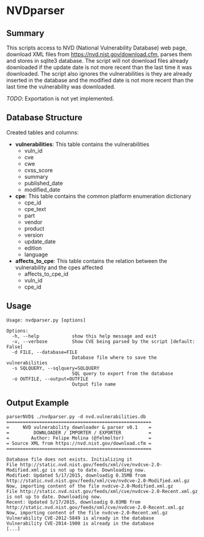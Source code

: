 # NVDparser

Summary
-------
This scripts access to NVD (National Vulnerability Database) web page, download XML files from https://nvd.nist.gov/download.cfm, parses them and stores in sqlite3 database.
The script will not download files already downloaded if the update date is not more recent than the last time it was downloaded.
The script also ignores the vulnerabilities is they are already inserted in the database and the modified date is not more recent than the last time the vulnerability was downloaded.

*TODO*: Exportation is not yet implemented.

Database Structure
------------------

Created tables and columns: 


* **vulnerabilities**: This table contains the vulnerabilities
  * vuln_id
  * cve
  * cwe
  * cvss_score
  * summary
  * published_date
  * modified_date
* **cpe**: This table contains the common platform enumeration dictionary
  * cpe_id
  * cpe_text
  * part
  * vendor
  * product
  * version
  * update_date
  * edition
  * language
* **affects_to_cpe**: This table contains the relation between the vulnerability and the cpes affected
  * affects_to_cpe_id
  * vuln_id
  * cpe_id

Usage
-----

```
Usage: nvdparser.py [options]

Options:
  -h, --help            show this help message and exit
  -v, --verbose         Show CVE being parsed by the script [default: False]
  -d FILE, --database=FILE
                        Database file where to save the vulnerabilities
  -s SQLQUERY, --sqlquery=SQLQUERY
                        SQL query to export from the database
  -o OUTFILE, --output=OUTFILE
                        Output file name
```

Output Example
--------------

```
parserNVD$ ./nvdparser.py -d nvd.vulnerabilities.db
=====================================================
=     NVD vulnerability downloader & parser v0.1    =
=         DOWNLOADER / IMPORTER / EXPORTER          =
=        Author: Felipe Molina (@felmoltor)         =
= Source XML from https://nvd.nist.gov/download.cfm =
=====================================================

Database file does not exists. Initializing it
File http://static.nvd.nist.gov/feeds/xml/cve/nvdcve-2.0-Modified.xml.gz is not up to date. Downloading now.
Modified: Updated 5/17/2015, downloadig 0.35MB from http://static.nvd.nist.gov/feeds/xml/cve/nvdcve-2.0-Modified.xml.gz
Now, importing content of the file nvdcve-2.0-Modified.xml.gz
File http://static.nvd.nist.gov/feeds/xml/cve/nvdcve-2.0-Recent.xml.gz is not up to date. Downloading now.
Recent: Updated 5/17/2015, downloadig 0.03MB from http://static.nvd.nist.gov/feeds/xml/cve/nvdcve-2.0-Recent.xml.gz
Now, importing content of the file nvdcve-2.0-Recent.xml.gz
Vulnerability CVE-2012-5849 is already in the database
Vulnerability CVE-2014-1900 is already in the database
[...]

```

